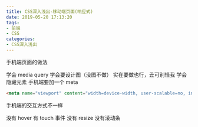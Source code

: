 ```yaml
---
title: CSS深入浅出-移动端页面(响应式)
date: 2019-05-20 17:13:20
tags:
- 前端
- CSS
categories: 
- CSS深入浅出
---
```

手机端页面的做法
<!--more-->
学会 media query
学会要设计图（没图不做）
实在要做也行，丑可别怪我
学会隐藏元素
手机端要加一个 meta
```html
<meta name="viewport" content="width=device-width, user-scalable=no, initial-scale=1.0, maximum-scale=1.0, minimum-scale=1.0">
```
手机端的交互方式不一样

没有 hover
有 touch 事件
没有 resize
没有滚动条